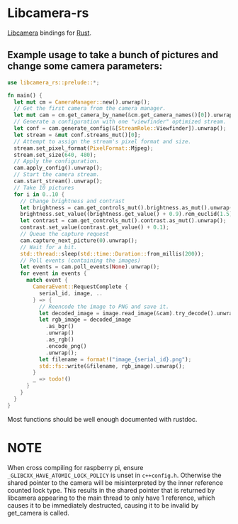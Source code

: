 # Libcamera-rs
[Libcamera](https://www.libcamera.org/) bindings for [Rust](https://www.rust-lang.org/).

## Example usage to take a bunch of pictures and change some camera parameters:
```rust
use libcamera_rs::prelude::*;

fn main() {
  let mut cm = CameraManager::new().unwrap();
  // Get the first camera from the camera manager.
  let mut cam = cm.get_camera_by_name(&cm.get_camera_names()[0]).unwrap();
  // Generate a configuration with one "viewfinder" optimized stream.
  let conf = cam.generate_config(&[StreamRole::Viewfinder]).unwrap();
  let stream = &mut conf.streams_mut()[0];
  // Attempt to assign the stream's pixel format and size.
  stream.set_pixel_format(PixelFormat::Mjpeg);
  stream.set_size(640, 480);
  // Apply the configuration.
  cam.apply_config().unwrap();
  // Start the camera stream.
  cam.start_stream().unwrap();
  // Take 10 pictures
  for i in 0..10 {
    // Change brightness and contrast
    let brightness = cam.get_controls_mut().brightness.as_mut().unwrap();
    brightness.set_value((brightness.get_value() + 0.9).rem_euclid(1.5) - 0.5);
    let contrast = cam.get_controls_mut().contrast.as_mut().unwrap();
    contrast.set_value(contrast.get_value() + 0.1);
    // Queue the capture request
    cam.capture_next_picture(0).unwrap();
    // Wait for a bit.
    std::thread::sleep(std::time::Duration::from_millis(200));
    // Poll events (containing the images)
    let events = cam.poll_events(None).unwrap();
    for event in events {
      match event {
        CameraEvent::RequestComplete {
          serial_id, image, ..
        } => {
          // Reencode the image to PNG and save it.
          let decoded_image = image.read_image(&cam).try_decode().unwrap();
          let rgb_image = decoded_image
            .as_bgr()
            .unwrap()
            .as_rgb()
            .encode_png()
            .unwrap();
          let filename = format!("image_{serial_id}.png");
          std::fs::write(&filename, rgb_image).unwrap();
        }
        _ => todo!()
      }
    }
  }
}
```

Most functions should be well enough documented with rustdoc.

# NOTE

When cross compiling for raspberry pi, ensure `_GLIBCXX_HAVE_ATOMIC_LOCK_POLICY` is unset in `c++config.h`.
Otherwise the shared pointer to the camera will be misinterpreted by the inner reference counted lock type.
This results in the shared pointer that is returned by libcamera appearing to the main thread to only have 1 reference,
which causes it to be immediately destructed, causing it to be invalid by get_camera is called.
